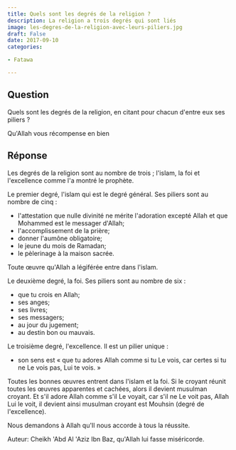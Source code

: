 ```yaml
---
title: Quels sont les degrés de la religion ?
description: La religion a trois degrés qui sont liés
image: les-degres-de-la-religion-avec-leurs-piliers.jpg
draft: False
date: 2017-09-10
categories:

- Fatawa

---
```


## Question

Quels sont les degrés de la religion, en citant pour chacun d'entre eux ses piliers ?

Qu'Allah vous récompense en bien

## Réponse

Les degrés de la religion sont au nombre de trois ; l'islam, la foi et l'excellence comme
l'a montré le prophète.

Le premier degré, l'islam qui est le degré général. Ses piliers sont au nombre de cinq :
- l'attestation que nulle divinité ne mérite l'adoration excepté Allah et que Mohammed
  est le messager d'Allah;
- l'accomplissement de la prière;
- donner l'aumône obligatoire;
- le jeune du mois de Ramadan;
- le pèlerinage à la maison sacrée. 

Toute œuvre qu'Allah a légiférée entre dans l'islam.

Le deuxième degré, la foi. Ses piliers sont au nombre de six :
- que tu crois en Allah;
- ses anges;
- ses livres;
- ses messagers;
- au jour du jugement;
- au destin bon ou mauvais.

Le troisième degré, l'excellence. Il est un pilier unique :

- son sens est « que tu adores Allah comme si tu Le vois, car certes si tu ne Le vois pas,
  Lui te vois. »

Toutes les bonnes œuvres entrent dans l'islam et la foi. Si le croyant réunit toutes les
œuvres apparentes et cachées, alors il devient musulman croyant. Et s'il adore Allah comme
s'il Le voyait, car s'il ne Le voit pas, Allah Lui le voit, il devient ainsi musulman
croyant est Mouhsin (degré de l'excellence).

Nous demandons à Allah qu'Il nous accorde à tous la réussite.

Auteur: Cheikh 'Abd Al 'Aziz Ibn Baz, qu'Allah lui fasse miséricorde.